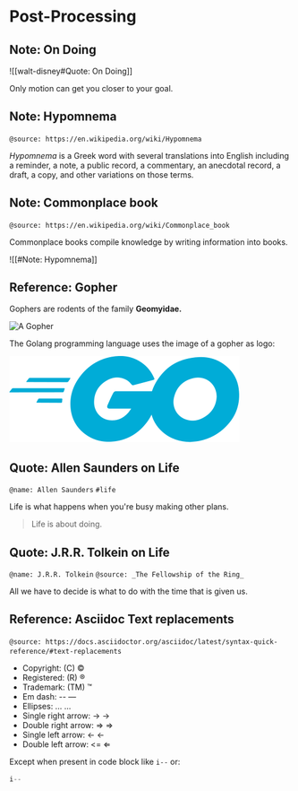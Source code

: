 # Post-Processing

## Note: On Doing

![[walt-disney#Quote: On Doing]]

Only motion can get you closer to your goal.


## Note: Hypomnema

`@source: https://en.wikipedia.org/wiki/Hypomnema`

_Hypomnema_ is a Greek word with several translations into English including a reminder, a note, a public record, a commentary, an anecdotal record, a draft, a copy, and other variations on those terms.


## Note: Commonplace book

`@source: https://en.wikipedia.org/wiki/Commonplace_book`

Commonplace books compile knowledge by writing information into books.

![[#Note: Hypomnema]]


## Reference: Gopher

Gophers are rodents of the family **Geomyidae.**

![A Gopher](medias/missing.svg)

The Golang programming language uses the image of a gopher as logo:

![Golang Logo](medias/go.svg)



## Quote: Allen Saunders on Life

`@name: Allen Saunders` `#life`

Life is what happens when you're busy making other plans.

> Life is about doing.


## Quote: J.R.R. Tolkein on Life

`@name: J.R.R. Tolkein` `@source: _The Fellowship of the Ring_`

All we have to decide is what to do with the time that is given us.


## Reference: Asciidoc Text replacements

`@source: https://docs.asciidoctor.org/asciidoc/latest/syntax-quick-reference/#text-replacements`

* Copyright: (C) ©
* Registered: (R) ®
* Trademark: (TM) ™
* Em dash: -- —
* Ellipses: ... …
* Single right arrow: -> →
* Double right arrow: => ⇒
* Single left arrow: <- ←
* Double left arrow: <= ⇐

Except when present in code block like `i--` or:

```c
i--
```

